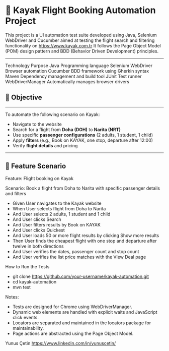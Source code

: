 # 🧪 Kayak Flight Booking Automation Project

This project is a UI automation test suite developed using Java, Selenium WebDriver and Cucumber aimed at testing the flight search and filtering functionality on https://www.kayak.com.tr It follows the Page Object Model (POM) design pattern and BDD (Behavior Driven Development) principles.

---
Technology	Purpose
Java	Programming language
Selenium WebDriver	Browser automation
Cucumber	BDD framework using Gherkin syntax
Maven	Dependency management and build tool
JUnit	Test runner
WebDriverManager	Automatically manages browser drivers
## 🚀 Objective

---

To automate the following scenario on Kayak:

- Navigate to the website
- Search for a flight from **Doha (DOH)** to **Narita (NRT)**
- Use specific **passenger configurations** (2 adults, 1 student, 1 child)
- Apply **filters** (e.g., Book on KAYAK, one stop, departure after 12:00)
- Verify **flight details** and pricing

---

## 📜 Feature Scenario
Feature: Flight booking on Kayak

  Scenario: Book a flight from Doha to Narita with specific passenger details and filters
- Given User navigates to the Kayak website 
- When User selects flight from Doha to Narita 
- And User selects 2 adults, 1 student and 1 child 
- And User clicks Search 
- And User filters results by Book on KAYAK 
- And User clicks Quickest 
- And User loads 50 or more flight results by clicking Show more results 
- Then User finds the cheapest flight with one stop and departure after twelve in both directions 
- And User verifies the dates, passenger count and stop count 
- And User verifies the list price matches with the View Deal page 

How to Run the Tests 

- git clone https://github.com/your-username/kayak-automation.git
- cd kayak-automation
- mvn test


Notes:
- Tests are designed for Chrome using WebDriverManager.
- Dynamic web elements are handled with explicit waits and JavaScript click events.
- Locators are separated and maintained in the locators package for maintainability.
- Page actions are abstracted using the Page Object Model.


Yunus Çetin 
https://www.linkedin.com/in/yunuscetin/
